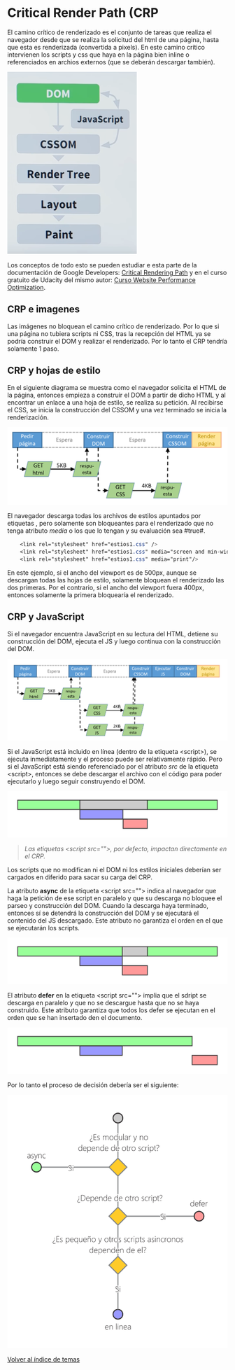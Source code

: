 # Critical Render Path (CRP
El camino crítico de renderizado es el conjunto de tareas que realiza el navegador desde que se realiza la solicitud del html de una página, hasta que esta es renderizada (convertida a pixels). En este camino crítico intervienen los scripts y css que haya en la página bien inline o referenciados en archios externos (que se deberán descargar también).

![Fases CRP](./img/CRP_Phases.png)

Los conceptos de todo esto se pueden estudiar e esta parte de la documentación de Google Developers:
[Critical Rendering Path](https://developers.google.com/web/fundamentals/performance/critical-rendering-path/)
y en el curso gratuito de Udacity del mismo autor:
[Curso Website Performance Optimization](https://www.udacity.com/course/website-performance-optimization--ud884).
## CRP e imagenes
Las imágenes no bloquean el camino crítico de renderizado. Por lo que si una página no tubiera scripts ni CSS, tras la recepción del HTML ya se podría construir el DOM y realizar el renderizado. Por lo tanto el CRP tendría solamente 1 paso.

## CRP y hojas de estilo
En el siguiente diagrama se muestra como el navegador solicita el HTML de la página, entonces empieza a construir el DOM a partir de dicho HTML y al encontrar un enlace a una hoja de estilo, se realiza su petición. Al recibirse el CSS, se inicia la construcción del CSSOM y una vez terminado se inicia la renderización.

![HTML Y CSS](./img/GetHTMLAndCSS.png)

El navegador descarga todas los archivos de estilos apuntados por etiquetas <link>, pero solamente son bloqueantes para el renderizado que no tenga atributo *media* o los que lo tengan y su evaluación sea #true#.
```css
    <link rel="stylesheet" href="estios1.css" />
    <link rel="stylesheet" href="estios1.css" media="screen and min-width=450px"/>
    <link rel="stylesheet" href="estios1.css" media="print"/>
```
En este ejemplo, si el ancho del viewport es de 500px, aunque se descargan todas las hojas de estilo, solamente bloquean el renderizado las dos primeras. Por el contrario, si el ancho del viewport fuera 400px, entonces solamente la primera bloquearía el renderizado.

## CRP y JavaScript
Si el navegador encuentra JavaScript en su lectura del HTML, detiene su construcción del DOM, ejecuta el JS y luego continua con la construcción del DOM.

![HTML, CSS y JS](./img/GetHTMLAndCSSAndJS.png)

Si el JavaScript está incluido en línea (dentro de la etiqueta \<script>), se ejecuta inmediatamente y el proceso puede ser relativamente rápido. Pero si el JavaScript está siendo referenciado por el atributo *src* de la etiqueta \<script>, entonces se debe descargar el archivo con el código para poder ejecutarlo y luego seguir construyendo el DOM.

![carga de un script sin atributos](./img/script-sin-atributos.svg)

> *Las etiquetas \<script src="">, por defecto, impactan directamente en el CRP.*

Los scripts que no modifican ni el DOM ni los estilos iniciales deberían ser cargados en diferido para sacar su carga del CRP.

La atributo **async** de la etiqueta \<script src=""> indica al navegador que haga la petición de ese script en paralelo y que su descarga no bloquee el parseo y construcción del DOM. Cuando la descarga haya terminado, entonces sí se detendrá la construcción del DOM y se ejecutará el contenido del JS descargado. Este atributo no garantiza el orden en el que se ejecutarán los scripts.

![carga de un script sin atributos](./img/script-async.svg)


El atributo **defer** en la etiqueta \<script src=""> implia que el sdript se descarga en paralelo y que no se descargue hasta que no se haya construido. Este atributo garantiza que todos los defer se ejecutan en el orden que se han insertado den el documento.

![carga de un script sin atributos](./img/script-defer.svg)

Por lo tanto el proceso de decisión debería ser el siguiente:

![carga de un script sin atributos](./img/eleccion-script.svg)



[Volver al índice de temas](../../README.md)
